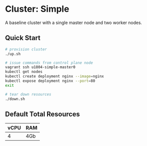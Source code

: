 # Cluster: Simple

A baseline cluster with a single master node and two worker nodes.

## Quick Start

```sh
# provision cluster
./up.sh

# issue commands from control plane node
vagrant ssh u1804-simple-master0
kubectl get nodes
kubectl create deployment nginx --image=nginx
kubectl expose deployment nginx --port=80
exit

# tear down resources
./down.sh
```

## Default Total Resources

|vCPU|RAM|
|--|--|
|4|4Gb|

